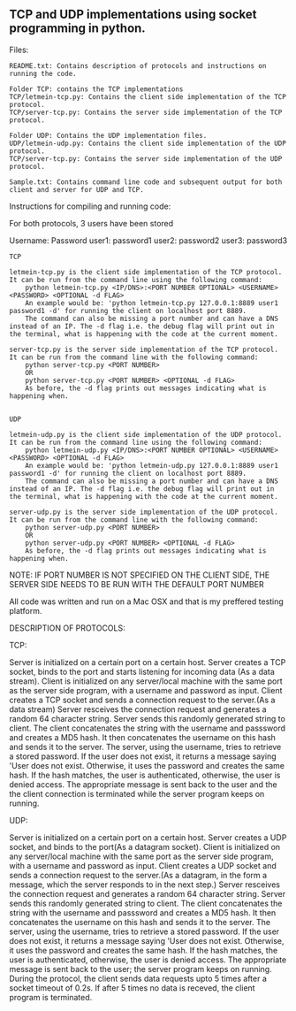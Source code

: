 ## TCP and UDP implementations using socket programming in python.

Files:

	README.txt: Contains description of protocols and instructions on running the code.

	Folder TCP: contains the TCP implementations
	TCP/letmein-tcp.py: Contains the client side implementation of the TCP protocol.
	TCP/server-tcp.py: Contains the server side implementation of the TCP protocol.

	Folder UDP: Contains the UDP implementation files.
	UDP/letmein-udp.py: Contains the client side implementation of the UDP protocol.
	TCP/server-tcp.py: Contains the server side implementation of the UDP protocol.

	Sample.txt: Contains command line code and subsequent output for both client and server for UDP and TCP.

Instructions for compiling and running code:

For both protocols, 3 users have been stored

Username: Password
user1: password1
user2: password2
user3: password3



	TCP

	letmein-tcp.py is the client side implementation of the TCP protocol. It can be run from the command line using the following command:
		python letmein-tcp.py <IP/DNS>:<PORT NUMBER OPTIONAL> <USERNAME> <PASSWORD> <OPTIONAL -d FLAG>
		An example would be: 'python letmein-tcp.py 127.0.0.1:8889 user1 password1 -d' for running the client on localhost port 8889.
		The command can also be missing a port number and can have a DNS instead of an IP. The -d flag i.e. the debug flag will print out in the terminal, what is happening with the code at the current moment.

	server-tcp.py is the server side implementation of the TCP protocol. It can be run from the command line with the following command:
		python server-tcp.py <PORT NUMBER>
		OR
		python server-tcp.py <PORT NUMBER> <OPTIONAL -d FLAG>
		As before, the -d flag prints out messages indicating what is happening when.


	UDP

	letmein-udp.py is the client side implementation of the UDP protocol. It can be run from the command line using the following command:
		python letmein-udp.py <IP/DNS>:<PORT NUMBER OPTIONAL> <USERNAME> <PASSWORD> <OPTIONAL -d FLAG>
		An example would be: 'python letmein-udp.py 127.0.0.1:8889 user1 password1 -d' for running the client on localhost port 8889.
		The command can also be missing a port number and can have a DNS instead of an IP. The -d flag i.e. the debug flag will print out in the terminal, what is happening with the code at the current moment.

	server-udp.py is the server side implementation of the UDP protocol. It can be run from the command line with the following command:
		python server-udp.py <PORT NUMBER>
		OR
		python server-udp.py <PORT NUMBER> <OPTIONAL -d FLAG>
		As before, the -d flag prints out messages indicating what is happening when.


NOTE: IF PORT NUMBER IS NOT SPECIFIED ON THE CLIENT SIDE, THE SERVER SIDE NEEDS TO BE RUN WITH THE DEFAULT PORT NUMBER 

All code was written and run on a Mac OSX and that is my preffered testing platform.

DESCRIPTION OF PROTOCOLS:

TCP:

Server is initialized on a certain port on a certain host.
Server creates a TCP socket, binds to the port and starts listening for incoming data (As a data stream).
Client is initialized on any server/local machine with the same port as the server side program, with a username and password as input.
Client creates a TCP socket and sends a connection request to the server.(As a data stream)
Server resceives the connection request and generates a random 64 character string.
Server sends this randomly generated string to client.
The client concatenates the string with the username and passsword and creates a MD5 hash.
It then concatenates the username on this hash and sends it to the server.
The server, using the username, tries to retrieve a stored password.
If the user does not exist, it returns a message saying 'User does not exist.
Otherwise, it uses the password and creates the same hash.
If the hash matches, the user is authenticated, otherwise, the user is denied access.
The appropriate message is sent back to the user and the the client connection is terminated while the server program keeps on running.


UDP:

Server is initialized on a certain port on a certain host.
Server creates a UDP socket, and binds to the port(As a datagram socket).
Client is initialized on any server/local machine with the same port as the server side program, with a username and password as input.
Client creates a UDP socket and sends a connection request to the server.(As a datagram, in the form a message, which the server responds to in the next step.)
Server resceives the connection request and generates a random 64 character string.
Server sends this randomly generated string to client.
The client concatenates the string with the username and passsword and creates a MD5 hash.
It then concatenates the username on this hash and sends it to the server.
The server, using the username, tries to retrieve a stored password.
If the user does not exist, it returns a message saying 'User does not exist.
Otherwise, it uses the password and creates the same hash.
If the hash matches, the user is authenticated, otherwise, the user is denied access.
The appropriate message is sent back to the user; the server program keeps on running.
During the protocol, the client sends data requests upto 5 times after a socket timeout of 0.2s. If after 5 times no data is receved, the client program is terminated.
